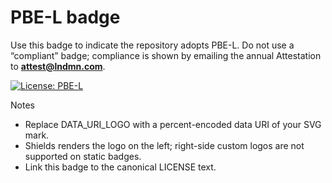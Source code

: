 # PBE-L badge

Use this badge to indicate the repository adopts PBE-L. Do not use a “compliant” badge; compliance is shown by emailing the annual Attestation to **attest@lndmn.com**.

[![License: PBE-L](https://img.shields.io/badge/License-PBE--L-brightgreen?style=for-the-badge&labelColor=222&logo=data%3Aimage%2Fsvg%2Bxml%3Bbase64%2CPD94bWwgdmVyc2lvbj0iMS4wIiBlbmNvZGluZz0iVVRGLTgiPz4KPHN2ZyB4bWxucz0iaHR0cDovL3d3dy53My5vcmcvMjAwMC9zdmciIHZpZXdCb3g9IjAgMCAzMiAzMiIgZmlsbD0iI2ZmZiIgcm9sZT0iaW1nIiBhcmlhLWxhYmVsPSJQQkUtTCBtYXJrIj4KICA8IS0tIE91dGVyIHJpbmcgLS0%2BCiAgPHBhdGggZmlsbC1ydWxlPSJldmVub2RkIiBkPSJNMTYgMmExNCAxNCAwIDEgMCAwIDI4YTE0IDE0IDAgMSAwIDAtMjhabTAgNGExMCAxMCAwIDEgMSAwIDIwYTEwIDEwIDAgMSAxIDAtMjBaIiBjbGlwLXJ1bGU9ImV2ZW5vZGQiLz4KICA8IS0tIEVxdWFsaXR5IGJhcnMgLS0%2BCiAgPHJlY3QgeD0iOSIgeT0iMTMiIHdpZHRoPSIxNCIgaGVpZ2h0PSIyLjQiIHJ4PSIxLjIiLz4KICA8cmVjdCB4PSI5IiB5PSIxNyIgd2lkdGg9IjE0IiBoZWlnaHQ9IjIuNCIgcng9IjEuMiIvPgo8L3N2Zz4%3D)](https://github.com/by-The-Lindemans/Public_Benefit_Equity_License/blob/main/LICENSE.txt)

Notes
- Replace DATA_URI_LOGO with a percent-encoded data URI of your SVG mark.
- Shields renders the logo on the left; right-side custom logos are not supported on static badges.
- Link this badge to the canonical LICENSE text.
